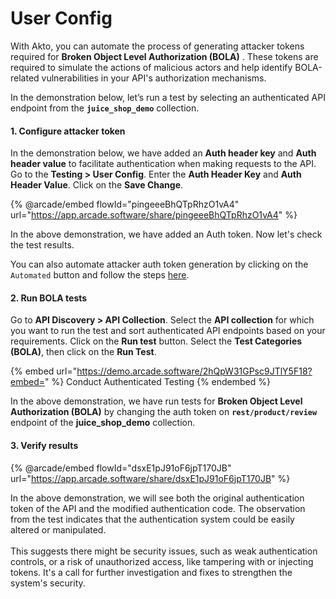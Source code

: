 # User Config

With Akto, you can automate the process of generating attacker tokens required for **Broken Object Level Authorization (BOLA)** . These tokens are required to simulate the actions of malicious actors and help identify BOLA-related vulnerabilities in your API's authorization mechanisms.

In the demonstration below, let’s run a test by selecting an authenticated API endpoint from the **`juice_shop_demo`** collection.

#### 1. Configure attacker token

In the demonstration below, we have added an **Auth header key** and **Auth header value** to facilitate authentication when making requests to the API.\
Go to the **Testing > User Config**. Enter the **Auth Header Key** and **Auth Header Value**. Click on the **Save Change**.

{% @arcade/embed flowId="pingeeeBhQTpRhzO1vA4" url="https://app.arcade.software/share/pingeeeBhQTpRhzO1vA4" %}

In the above demonstration, we have added an Auth token. Now let's check the test results.

You can also automate attacker auth token generation by clicking on the `Automated` button and follow the steps [here](../how-to/create-a-test-role.md#automated-auth-token-generation).

#### 2. **Run BOLA tests**

Go to **API Discovery > API Collection**. Select the **API collection** for which you want to run the test and sort authenticated API endpoints based on your requirements. Click on the **Run test** button. Select the **Test Categories (BOLA)**, then click on the **Run Test**.

{% embed url="https://demo.arcade.software/2hQpW31GPsc9JTlY5F18?embed=" %}
Conduct Authenticated Testing
{% endembed %}

In the above demonstration, we have run tests for **Broken Object Level Authorization (BOLA)** by changing the auth token on **`rest/product/review`** endpoint of the **juice\_shop\_demo** collection.

#### 3. Verify results

{% @arcade/embed flowId="dsxE1pJ91oF6jpT170JB" url="https://app.arcade.software/share/dsxE1pJ91oF6jpT170JB" %}

In the above demonstration, we will see both the original authentication token of the API and the modified authentication code. The observation from the test indicates that the authentication system could be easily altered or manipulated.\
\
This suggests there might be security issues, such as weak authentication controls, or a risk of unauthorized access, like tampering with or injecting tokens. It's a call for further investigation and fixes to strengthen the system's security.
